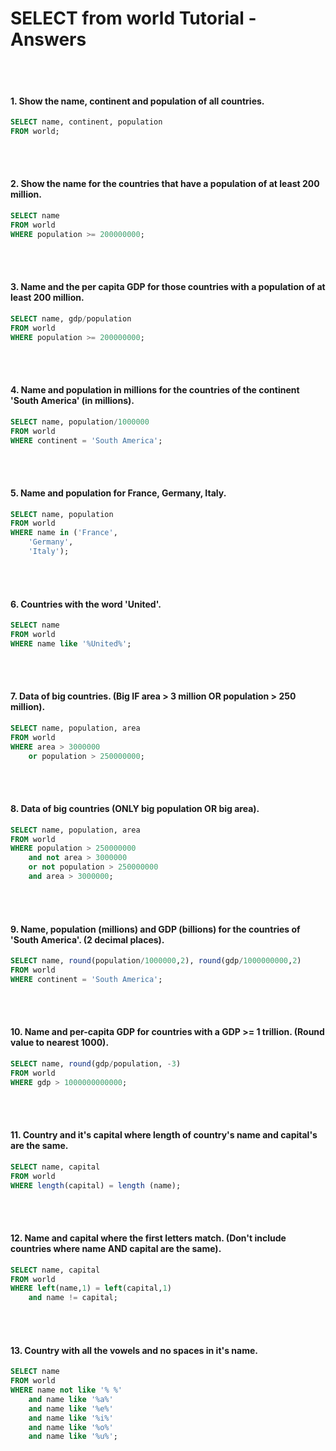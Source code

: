 <h1>SELECT from world Tutorial - Answers</h1>
<br></br>

#### 1. Show the name, continent and population of all countries.
```SQL
SELECT name, continent, population
FROM world;
```
<br></br>

#### 2. Show the name for the countries that have a population of at least 200 million.
```SQL
SELECT name
FROM world
WHERE population >= 200000000;
```
<br></br>

#### 3. Name and the per capita GDP for those countries with a population of at least 200 million.
```SQL
SELECT name, gdp/population
FROM world
WHERE population >= 200000000;
```
<br></br>

#### 4. Name and population in millions for the countries of the continent 'South America' (in millions).
```SQL
SELECT name, population/1000000 
FROM world
WHERE continent = 'South America';
```
<br></br>

#### 5. Name and population for France, Germany, Italy.
```SQL
SELECT name, population 
FROM world
WHERE name in ('France',
    'Germany',
    'Italy');
```
<br></br>

#### 6. Countries with the word 'United'.
```SQL
SELECT name 
FROM world
WHERE name like '%United%';
```
<br></br>

#### 7. Data of big countries. (Big IF area > 3 million OR population > 250 million).
```SQL
SELECT name, population, area 
FROM world 
WHERE area > 3000000 
    or population > 250000000;
```
<br></br>

#### 8. Data of big countries (ONLY big population OR big area).
```SQL
SELECT name, population, area 
FROM world 
WHERE population > 250000000 
    and not area > 3000000 
    or not population > 250000000 
    and area > 3000000;
```
<br></br>

#### 9. Name, population (millions) and GDP (billions) for the countries of 'South America'. (2 decimal places).
```SQL
SELECT name, round(population/1000000,2), round(gdp/1000000000,2) 
FROM world 
WHERE continent = 'South America';
```
<br></br>

#### 10. Name and per-capita GDP for countries with a GDP >= 1 trillion. (Round value to nearest 1000).
```SQL
SELECT name, round(gdp/population, -3) 
FROM world
WHERE gdp > 1000000000000;
```
<br></br>

#### 11. Country and it's capital where length of country's name and capital's are the same.
```SQL
SELECT name, capital 
FROM world 
WHERE length(capital) = length (name);
```
<br></br>

#### 12. Name and capital where the first letters match. (Don't include countries where name AND capital are the same).
```SQL
SELECT name, capital 
FROM world
WHERE left(name,1) = left(capital,1) 
    and name != capital;
```
<br></br>

#### 13. Country with all the vowels and no spaces in it's name.
```SQL
SELECT name 
FROM world 
WHERE name not like '% %' 
    and name like '%a%' 
    and name like '%e%' 
    and name like '%i%' 
    and name like '%o%' 
    and name like '%u%';
```
